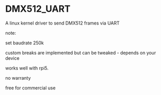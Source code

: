 # DMX512_UART
A linux kernel driver to send DMX512 frames via UART

note:

set baudrate 250k 

custom breaks are implemented but can be tweaked - depends on your device

works well with rpi5.

no warranty

free for commercial use 
